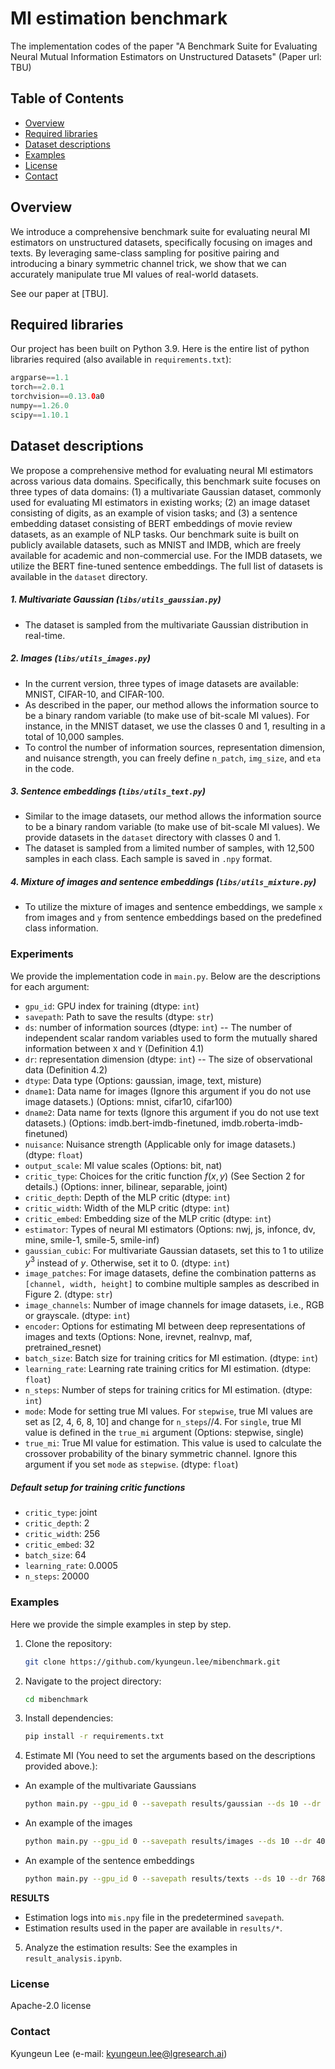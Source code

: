 # MI estimation benchmark
The implementation codes of the paper "A Benchmark Suite for Evaluating Neural Mutual Information Estimators on Unstructured Datasets"
(Paper url: TBU)

## Table of Contents
- [Overview](#overview)
- [Required libraries](#required-libraries)
- [Dataset descriptions](#dataset-descriptions)
- [Examples](#examples)
- [License](#license)
- [Contact](#contact)

## Overview
We introduce a comprehensive benchmark suite for evaluating neural MI estimators on unstructured datasets, specifically focusing on images and texts. By leveraging same-class sampling for positive pairing and introducing a binary symmetric channel trick, we show that we can accurately manipulate true MI values of real-world datasets.

See our paper at [TBU].

## Required libraries
Our project has been built on Python 3.9. Here is the entire list of python libraries required (also available in `requirements.txt`):

``` swift
argparse==1.1
torch==2.0.1
torchvision==0.13.0a0
numpy==1.26.0
scipy==1.10.1
```

## Dataset descriptions
We propose a comprehensive method for evaluating neural MI estimators across various data domains. Specifically, this benchmark suite focuses on three types of data domains: (1) a multivariate Gaussian dataset, commonly used for evaluating MI estimators in existing works; (2) an image dataset consisting of digits, as an example of vision tasks; and (3) a sentence embedding dataset consisting of BERT embeddings of movie review datasets, as an example of NLP tasks. Our benchmark suite is built on publicly available datasets, such as MNIST and IMDB, which are freely available for academic and non-commercial use. For the IMDB datasets, we utilize the BERT fine-tuned sentence embeddings. The full list of datasets is available in the `dataset` directory.

##### 1. Multivariate Gaussian (`libs/utils_gaussian.py`) 
- The dataset is sampled from the multivariate Gaussian distribution in real-time.

##### 2. Images (`libs/utils_images.py`)
- In the current version, three types of image datasets are available: MNIST, CIFAR-10, and CIFAR-100.
- As described in the paper, our method allows the information source to be a binary random variable (to make use of bit-scale MI values). For instance, in the MNIST dataset, we use the classes 0 and 1, resulting in a total of 10,000 samples.
- To control the number of information sources, representation dimension, and nuisance strength, you can freely define `n_patch`, `img_size`, and `eta` in the code.

##### 3. Sentence embeddings (`libs/utils_text.py`)
- Similar to the image datasets, our method allows the information source to be a binary random variable (to make use of bit-scale MI values). We provide datasets in the `dataset` directory with classes 0 and 1.
- The dataset is sampled from a limited number of samples, with 12,500 samples in each class. Each sample is saved in `.npy` format.

##### 4. Mixture of images and sentence embeddings (`libs/utils_mixture.py`)
- To utilize the mixture of images and sentence embeddings, we sample `x` from images and `y` from sentence embeddings based on the predefined class information.


### Experiments
We provide the implementation code in `main.py`. Below are the descriptions for each argument:

- `gpu_id`: GPU index for training (dtype: `int`)
- `savepath`: Path to save the results (dtype: `str`)
- `ds`: number of information sources (dtype: `int`) -- The number of independent scalar random variables used to form the mutually shared information between `X` and `Y` (Definition 4.1)
- `dr`: representation dimension (dtype: `int`) -- The size of observational data (Definition 4.2)
- `dtype`: Data type (Options: gaussian, image, text, misture)
- `dname1`: Data name for images (Ignore this argument if you do not use image datasets.) (Options: mnist, cifar10, cifar100) 
- `dname2`: Data name for texts (Ignore this argument if you do not use text datasets.) (Options: imdb.bert-imdb-finetuned, imdb.roberta-imdb-finetuned)
- `nuisance`: Nuisance strength (Applicable only for image datasets.) (dtype: `float`)
- `output_scale`: MI value scales (Options: bit, nat)
- `critic_type`: Choices for the critic function $`f(x,y)`$ (See Section 2 for details.) (Options: inner, bilinear, separable, joint)
- `critic_depth`: Depth of the MLP critic (dtype: `int`)
- `critic_width`: Width of the MLP critic (dtype: `int`)
- `critic_embed`: Embedding size of the MLP critic (dtype: `int`)
- `estimator`: Types of neural MI estimators (Options: nwj, js, infonce, dv, mine, smile-1, smile-5, smile-inf)
- `gaussian_cubic`: For multivariate Gaussian datasets, set this to 1 to utilize $`y^3`$ instead of $`y`$. Otherwise, set it to 0. (dtype: `int`)
- `image_patches`: For image datasets, define the combination patterns as `[channel, width, height]` to combine multiple samples as described in Figure 2. (dtype: `str`)
- `image_channels`: Number of image channels for image datasets, i.e., RGB or grayscale. (dtype: `int`)
- `encoder`: Options for estimating MI between deep representations of images and texts (Options: None, irevnet, realnvp, maf, pretrained_resnet)
- `batch_size`: Batch size for training critics for MI estimation. (dtype: `int`)
- `learning_rate`: Learning rate training critics for MI estimation. (dtype: `float`)
- `n_steps`: Number of steps for training critics for MI estimation. (dtype: `int`)
- `mode`: Mode for setting true MI values. For `stepwise`, true MI values are set as [2, 4, 6, 8, 10] and change for `n_steps`//4. For `single`, true MI value is defined in the `true_mi` argument (Options: stepwise, single)
- `true_mi`: True MI value for estimation. This value is used to calculate the crossover probability of the binary symmetric channel. Ignore this argument if you set `mode` as `stepwise`. (dtype: `float`)

##### Default setup for training critic functions
- `critic_type`: joint
- `critic_depth`: 2
- `critic_width`: 256
- `critic_embed`: 32
- `batch_size`: 64
- `learning_rate`: 0.0005
- `n_steps`: 20000

### Examples
Here we provide the simple examples in step by step.
1. Clone the repository:
    ```sh
    git clone https://github.com/kyungeun.lee/mibenchmark.git
    ```
2. Navigate to the project directory:
    ```sh
    cd mibenchmark
    ```
3. Install dependencies:
    ```sh
    pip install -r requirements.txt
    ```
4. Estimate MI (You need to set the arguments based on the descriptions provided above.):
- An example of the multivariate Gaussians
    ```sh
    python main.py --gpu_id 0 --savepath results/gaussian --ds 10 --dr 10 --dtype gaussian --critic_type joint --estimator dv --mode stepwise
    ```
- An example of the images
    ```sh
    python main.py --gpu_id 0 --savepath results/images --ds 10 --dr 4096 --dtype image --critic_type joint --estimator dv --mode stepwise --dname1 mnist --image_patches "[1, 2, 5]" --image_channels 1
    ```
- An example of the sentence embeddings
    ```sh
    python main.py --gpu_id 0 --savepath results/texts --ds 10 --dr 7680 --dtype text --critic_type joint --estimator dv --mode stepwise --dname2 imdb.bert-imdb-finetuned
    ```
**RESULTS**
- Estimation logs into `mis.npy` file in the predetermined `savepath`.
- Estimation results used in the paper are available in `results/*`.
5. Analyze the estimation results: See the examples in `result_analysis.ipynb`.

### License
Apache-2.0 license

### Contact
Kyungeun Lee (e-mail: kyungeun.lee@lgresearch.ai)
